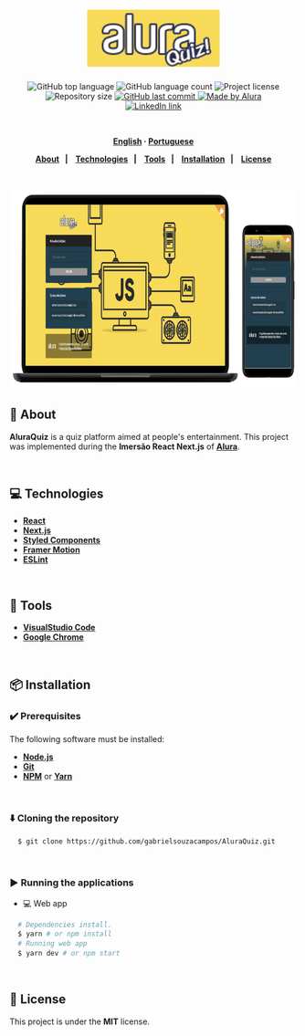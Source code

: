 <h1 align="center">
  <img alt="AluraQuiz" src=".github/logo.png" height="100px">
</h1>
<p align="center">
  <img alt="GitHub top language" src="https://img.shields.io/github/languages/top/GabrielSouzaCampos/AluraQuiz?color=15c3d6">
  <img alt="GitHub language count" src="https://img.shields.io/github/languages/count/GabrielSouzaCampos/AluraQuiz?color=15c3d6">
  <img alt="Project license" src="https://img.shields.io/github/license/GabrielSouzaCampos/AluraQuiz?color=15c3d6">
  <img alt="Repository size" src="https://img.shields.io/github/repo-size/GabrielSouzaCampos/AluraQuiz?color=15c3d6">
  <a href="https://github.com/GabrielSouzaCampos/AluraQuiz/commits/master">
    <img alt="GitHub last commit" src="https://img.shields.io/github/last-commit/GabrielSouzaCampos/AluraQuiz?color=15c3d6">
  <img alt="Made by Alura" src="https://img.shields.io/badge/made%20by-Rocketseat-15c3d6?style=flat">
  </a>
  <!-- <img src="https://img.shields.io/badge/AluraQuiz-NLW 2.0-8257E5?logo=data:image/png;base64,iVBORw0KGgoAAAANSUhEUgAAABAAAAAQCAMAAAAoLQ9TAAAALVBMVEVHcExxWsF0XMJzXMJxWcFsUsD///9jRrzY0u6Xh9Gsn9n39fyMecy0qd2bjNJWBT0WAAAABHRSTlMA2Do606wF2QAAAGlJREFUGJVdj1cWwCAIBLEsRU3uf9xobDH8+GZwUYi8i6ucJwrxKE+7D0G9Q4vlYqtmCSjndr4CgCgzlyFgfKfKCVO0LrPKjmiqMxGXkJwNnXskqWG+1oSM+BSwD8f29YLNjvx/OQrn+g99oQSoNmt3PgAAAABJRU5ErkJggg=="> -->
 <br>
  <a href="https://www.linkedin.com/in/gabrielsouzacampos/">
       <img alt="LinkedIn link" src="https://img.shields.io/badge/-Gabriel Souza Campos-0077B5?style=flat&amp;logo=Linkedin&amp;logoColor=white" height="25px">
  </a> 
  <!-- <a href="https://insomnia.rest/run/?label=AluraQuiz&amp;uri=https%3A%2F%2Fraw.githubusercontent.com%2GabrielSouzaCampos%2FAluraQuiz%2Fmaster%2F.github%2FInsomnia.json" target="_blank"><img src="https://insomnia.rest/images/run.svg" alt="Run in Insomnia"></a> -->
</p>
<strong>
<br>
<p align="center">
    <a href="README.md">English</a>
    ·
    <a href="README-pt.md">Portuguese</a>
</p>

<p align="center">
  <a href="#bookmark-about">About</a>&nbsp;&nbsp;&nbsp;|&nbsp;&nbsp;&nbsp;
  <a href="#computer-technologies">Technologies</a>&nbsp;&nbsp;&nbsp;|&nbsp;&nbsp;&nbsp;
  <a href="#wrench-tools">Tools</a>&nbsp;&nbsp;&nbsp;|&nbsp;&nbsp;&nbsp;
  <a href="#package-installation">Installation</a>&nbsp;&nbsp;&nbsp;|&nbsp;&nbsp;&nbsp;
  <a href="#memo-license">License</a>
</p>
</strong>
<br>

<p align="center">
    <img alt="Screens" src=".github/AluraQuiz-screens.png" height="350px" />
</p>

## :bookmark: About

**AluraQuiz** is a quiz platform aimed at people's entertainment. This project was implemented during the **Imersão React Next.js** of **[Alura](https://alura.com.br/)**.

<br>

## :computer: Technologies

-  **[React](https://reactjs.org/)**
-  **[Next.js](https://nextjs.org/)**
-  **[Styled Components](https://styled-components.com/)**
-  **[Framer Motion](https://www.framer.com/motion/)**
-  **[ESLint](https://eslint.org/)**

<br>

## :wrench: Tools

- **[VisualStudio Code](https://code.visualstudio.com/)**
- **[Google Chrome](https://www.google.com/chrome/)**

<br>

## :package: Installation

### :heavy_check_mark: **Prerequisites**

The following software must be installed:
  
  - **[Node.js](https://nodejs.org/en/)**
  - **[Git](https://git-scm.com/)**
  - **[NPM](https://www.npmjs.com/)** or **[Yarn](https://yarnpkg.com/)**

<br>
  
### :arrow_down: **Cloning the repository**

```sh
  $ git clone https://github.com/gabrielsouzacampos/AluraQuiz.git
```

<br>

### :arrow_forward:	**Running the applications**

- :computer: Web app

```sh
  # Dependencies install.
  $ yarn # or npm install
  # Running web app
  $ yarn dev # or npm start
```

<br>

## :memo: License

This project is under the **MIT** license.


